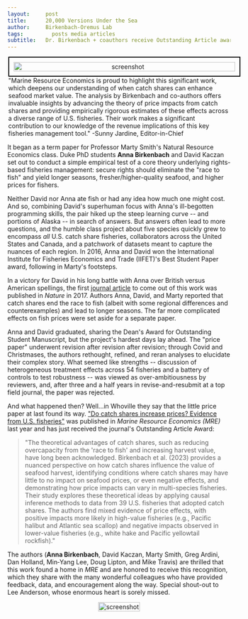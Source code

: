 ```yaml
---
layout:     post
title:      20,000 Versions Under the Sea
author:     Birkenbach-Oremus Lab
tags: 		  posts media articles
subtitle:  	Dr. Birkenbach + coauthors receive Outstanding Article award
---
```

<!-- Start Writing Below in Markdown -->
<!-- ![Description](http://birkenbach-oremus-lab.github.io/website/img/posts/2024-08-14-1.png)-->
<div style="text-align: center; display: flex; justify-content: center; align-items: center;">
    <figure style="margin: 0 2px;">
        <img src="http://birkenbach-oremus-lab.github.io/website/img/posts/2024-09-23-1.png" alt="screenshot" width="100%" style="border: 2px solid black; padding: 10px;">
          <figcaption style="text-align: left; font-size: 14px;">"Marine Resource Economics is proud to highlight this significant work, which deepens our understanding of when catch shares can enhance seafood market value. The analysis by Birkenbach and co-authors offers invaluable insights by advancing the theory of price impacts from catch shares and providing empirically rigorous estimates of these effects across a diverse range of U.S. fisheries. Their work makes a significant contribution to our knowledge of the revenue implications of this key fisheries management tool."
-Sunny Jardine, Editor-in-Chief </figcaption>
    </figure>
</div>


It began as a term paper for Professor Marty Smith's Natural Resource Economics class. Duke PhD students **Anna Birkenbach** and David Kaczan set out to conduct a simple empirical test of a core theory underlying rights-based fisheries management: secure rights should eliminate the "race to fish" and yield longer seasons, fresher/higher-quality seafood, and higher prices for fishers. 

Neither David nor Anna ate fish or had any idea how much one might cost. And so, combining David's superhuman focus with Anna's ill-begotten programming skills, the pair hiked up the steep learning curve -- and portions of Alaska -- in search of answers. But answers often lead to more questions, and the humble class project about five species quickly grew to encompass *all* U.S. catch share fisheries, collaborators across the United States and Canada, and a patchwork of datasets meant to capture the nuances of each region. In 2016, Anna and David won the International Institute for Fisheries Economics and Trade (IIFET)'s Best Student Paper award, following in Marty's footsteps.

In a victory for David in his long battle with Anna over British versus American spellings, the first [journal article](https://www.nature.com/articles/nature21728#:~:text=Consistent%20with%20the%20theory%20that,based%20regulation%20to%20other%20fisheries.) to come out of this work was published in _Nature_ in 2017. Authors Anna, David, and Marty reported that catch shares end the race to fish (albeit with some regional differences and counterexamples) and lead to longer seasons. The far more complicated effects on fish prices were set aside for a separate paper. 

Anna and David graduated, sharing the Dean's Award for Outstanding Student Manuscript, but the project's hardest days lay ahead. The "price paper" underwent revision after revision after revision; through Covid and Christmases, the authors rethought, refined, and reran analyses to elucidate their complex story. What seemed like strengths -- discussion of heterogeneous treatment effects across 54 fisheries and a battery of controls to test robustness -- was viewed as over-ambitiousness by reviewers, and, after three and a half years in revise-and-resubmit at a top field journal, the paper was rejected.

And what happened then? Well...in Whoville they say that the little price paper at last found its way.  ["Do catch shares increase prices? Evidence from U.S. fisheries"](https://www.journals.uchicago.edu/doi/full/10.1086/725010#:~:text=Eliminating%20the%20race%20to%20fish,also%20fetch%20a%20price%20premium.) was published in _Marine Resource Economics (MRE)_ last year and has just received the journal's Outstanding Article Award:

>"The theoretical advantages of catch shares, such as reducing overcapacity from the 'race to fish' and increasing harvest value, have long been acknowledged. Birkenbach et al. (2023) provides a nuanced perspective on how catch shares influence the value of seafood harvest, identifying conditions where catch shares may have little to no impact on seafood prices, or even negative effects, and demonstrating how price impacts can vary in multi-species fisheries. Their study explores these theoretical ideas by applying causal inference methods to data from 39 U.S. fisheries that adopted catch shares. The authors find mixed evidence of price effects, with positive impacts more likely in high-value fisheries (e.g., Pacific halibut and Atlantic sea scallop) and negative impacts observed in lower-value fisheries (e.g., white hake and Pacific yellowtail rockfish)."

The authors (**Anna Birkenbach**, David Kaczan, Marty Smith, Greg Ardini, Dan Holland, Min‐Yang Lee, Doug Lipton, and Mike Travis) are thrilled that this work found a home in _MRE_ and are honored to receive this recognition, which they share with the many wonderful colleagues who have provided feedback, data, and encouragement along the way. Special shout-out to Lee Anderson, whose enormous heart is sorely missed. 

<div style="text-align: center; display: flex; justify-content: center; align-items: center;">
    <figure style="margin: 0 2px;">
        <img src="http://birkenbach-oremus-lab.github.io/website/img/posts/2024-09-23-2.jpg" alt="screenshot" width="100%">
    </figure>
</div>
